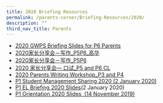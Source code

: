 ```yaml
---
title: 2020 Briefing Resources
permalink: /parents-corner/Briefing-Resources/2020/
description: ""
third_nav_title: Parents
---
```



*   [2020 GWPS Briefing Slides for P6 Parents](/files/2020%20GWPS%20Briefing%20Slides%20for%20P6%20Parents.pdf)
*   [2020家长分享会－写作\_P5P6\_高华](/files/2020家长分享会－写作_P5P6_高华.pdf)
*   [2020家长分享会－写作\_P5P6](/files/2020家长分享会－写作_P5P6.pdf)
*   [2020 家长分享会— 口试\_P5 and P6 CL](/files/2020%20家长分享会—%20口试_P5%20and%20P6%20CL.pdf)
*   [2020 Parents Writing Workshop\_P3 and P4](/files/2020%20Parents%20Writing%20Workshop_P3%20and%20P4.pdf)
*   [P1 Student Management Sharing 2020 (2 January 2020)](/files/Student%20Management%20(sharing%20with%20parents%202%20Jan%202020)%20web%20ver.pdf)
*   [P1 EL Briefing 2020 Slides](/files/EL_PARENT%20BRIEFING_final.pdf)(2 January 2020)
*   [P1 Orientation 2020 Slides  (14 November 2019)]()